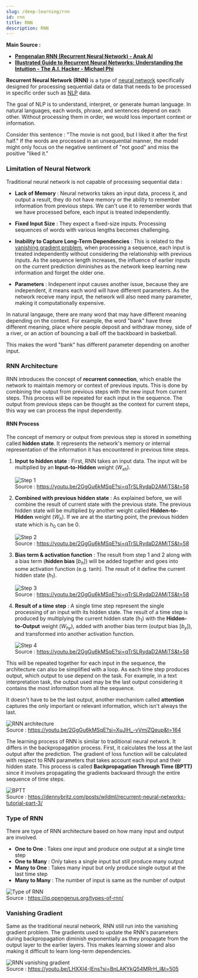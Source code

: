 ```yaml
---
slug: /deep-learning/rnn
id: rnn
title: RNN
description: RNN
---
```


**Main Source :**

- **[Pengenalan RNN (Recurrent Neural Network) - Anak AI](https://youtu.be/2GgGu6kMSqE?si=GiV5lSch1BvTjJXU)**
- **[Illustrated Guide to Recurrent Neural Networks: Understanding the Intuition - The A.I. Hacker - Michael Phi](https://youtu.be/LHXXI4-IEns?si=OhEctrxL4P6svPoP)**

**Recurrent Neural Network (RNN)** is a type of [neural network](/deep-learning/neural-network) specifically designed for processing sequential data or data that needs to be processed in specific order such as [NLP](/deep-learning/deep-learning-tasks#natural-language-processing-nlp) data.

The goal of NLP is to understand, interpret, or generate human language. In natural languages, each words, phrase, and sentences depend on each other. Without processing them in order, we would loss important context or information.

Consider this sentence : "The movie is not good, but I liked it after the first half."
If the words are processed in an unsequential manner, the model might only focus on the negative sentiment of "not good" and miss the positive "liked it."

### Limitation of Neural Network

Traditional neural network is not capable of processing sequential data :

- **Lack of Memory** : Neural networks takes an input data, process it, and output a result, they do not have memory or the ability to remember information from previous steps. We can't use it to remember words that we have processed before, each input is treated independently.

- **Fixed Input Size** : They expect a fixed-size inputs. Processing sequences of words with various lengths becomes challenging.

- **Inability to Capture Long-Term Dependencies** : This is related to the [vanishing gradient problem](/deep-learning/neural-network#vanishing-gradient-problem), when processing a sequence, each input is treated independently without considering the relationship with previous inputs. As the sequence length increases, the influence of earlier inputs on the current prediction diminishes as the network keep learning new information and forget the older one.

- **Parameters** : Indepenent input causes another issue, because they are independent, it means each word will have different parameters. As the network receive many input, the network will also need many parameter, making it computationally expensive.

In natural langauge, there are many word that may have different meaning depending on the context. For example, the word "bank" have three different meaning, place where people deposit and withdraw money, side of a river, or an action of bouncing a ball off the backboard in basketball.

This makes the word "bank" has different parameter depending on another input.

### RNN Architecture

RNN introduces the concept of **recurrent connection**, which enable the network to maintain memory or context of previous inputs. This is done by combining the output from previous steps with the new input from current steps. This process will be repeated for each input in the sequence. The output from previous steps can be thought as the context for current steps, this way we can process the input dependently.

#### RNN Process

The concept of memory or output from previous step is stored in something called **hidden state**. It represents the network's memory or internal representation of the information it has encountered in previous time steps.

1. **Input to hidden state** : First, RNN takes an input data. The input will be multiplied by an **Input-to-Hidden** weight ($W_{xh}$).

   ![Step 1](./step-1.png)  
   Source : https://youtu.be/2GgGu6kMSqE?si=qTrSLRydaD2AMiTS&t=58

2. **Combined with previous hidden state** : As explained before, we will combine the result of current state with the previous state. The previous hidden state will be multiplied by another weight called **Hidden-to-Hidden** weight ($W_h$). If we are at the starting point, the previous hidden state which is $h_0$ can be 0.

   ![Step 2](./step-2.png)  
   Source : https://youtu.be/2GgGu6kMSqE?si=qTrSLRydaD2AMiTS&t=58

3. **Bias term & activation function** : The result from step 1 and 2 along with a bias term (**hidden bias** [$b_h$]) will be added together and goes into some activation function (e.g. tanh). The result of it define the current hidden state ($h_1$).

   ![Step 3](./step-3.png)  
   Source : https://youtu.be/2GgGu6kMSqE?si=qTrSLRydaD2AMiTS&t=58

4. **Result of a time step** : A single time step represent the single processing of an input with its hidden state. The result of a time step is produced by multiplying the current hidden state ($h_1$) with the **Hidden-to-Output** weight ($W_{hy}$), added with another bias term (output bias [$b_y$]), and transformed into another activation function.

   ![Step 4](./step-4.png)  
   Source : https://youtu.be/2GgGu6kMSqE?si=qTrSLRydaD2AMiTS&t=58

This will be repeated together for each input in the sequence, the architecture can also be simplified with a loop. As each time step produces output, which output to use depend on the task. For example, in a text interpretation task, the output used may be the last output considering it contains the most information from all the sequence.

It doesn't have to be the last output, another mechanism called **attention** captures the only important or relevant information, which isn't always the last.

![RNN architecture](./rnn-architecture.png)  
Source : https://youtu.be/2GgGu6kMSqE?si=XuJlH_-vVmjZQeup&t=164

The learning process of RNN is similar to traditional neural network. It differs in the backpropagation process. First, it calculates the loss at the last output after the prediction. The gradient of loss function will be calculated with respect to RNN parameters that takes account each input and their hidden state. This process is called **Backpropagation Through Time (BPTT)** since it involves propagating the gradients backward through the entire sequence of time steps.

![BPTT](./bptt.png)  
Source : https://dennybritz.com/posts/wildml/recurrent-neural-networks-tutorial-part-3/

<!-- Another use case of RNN is to process time series data, which is a data collected over time. We can use it to predict weather based on variable like temperature. We can use RNN -->

### Type of RNN

There are type of RNN architecture based on how many input and output are involved.

- **One to One** : Takes one input and produce one output at a single time step
- **One to Many** : Only takes a single input but still produce many output
- **Many to One** : Takes many input but only produce single output at the last time step
- **Many to Many** : The number of input is same as the number of output

![Type of RNN](./type-of-rnn.png)  
Source : https://iq.opengenus.org/types-of-rnn/

### Vanishing Gradient

Same as the traditional neural network, RNN still run into the vanishing gradient problem. The gradients used to update the RNN's parameters during backpropagation diminish exponentially as they propagate from the output layer to the earlier layers. This makes learning slower and also making it difficult to learn long-term dependencies.

![RNN vanishing gradient](./rnn-vanishing-gradient.png)  
Source : https://youtu.be/LHXXI4-IEns?si=BnLAKYkQ54MRrH_l&t=505
